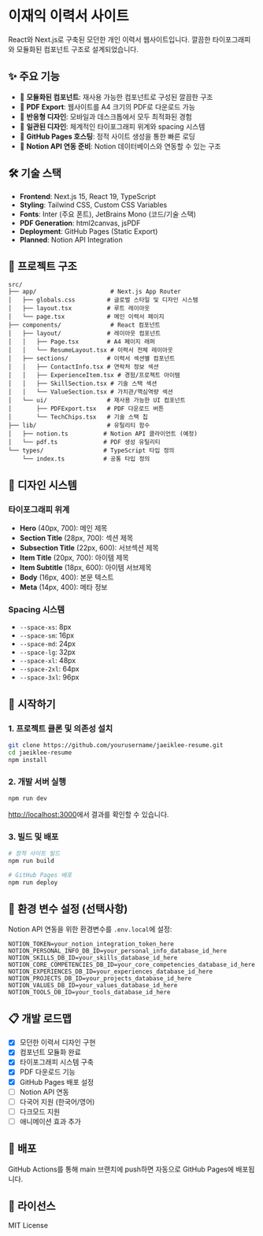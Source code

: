 # 이재익 이력서 사이트

React와 Next.js로 구축된 모던한 개인 이력서 웹사이트입니다. 깔끔한 타이포그래피와 모듈화된 컴포넌트 구조로 설계되었습니다.

## ✨ 주요 기능

- 📝 **모듈화된 컴포넌트**: 재사용 가능한 컴포넌트로 구성된 깔끔한 구조
- 📄 **PDF Export**: 웹사이트를 A4 크기의 PDF로 다운로드 가능
- 📱 **반응형 디자인**: 모바일과 데스크톱에서 모두 최적화된 경험
- 🎨 **일관된 디자인**: 체계적인 타이포그래피 위계와 spacing 시스템
- 🚀 **GitHub Pages 호스팅**: 정적 사이트 생성을 통한 빠른 로딩
- 🔄 **Notion API 연동 준비**: Notion 데이터베이스와 연동할 수 있는 구조

## 🛠 기술 스택

- **Frontend**: Next.js 15, React 19, TypeScript
- **Styling**: Tailwind CSS, Custom CSS Variables
- **Fonts**: Inter (주요 폰트), JetBrains Mono (코드/기술 스택)
- **PDF Generation**: html2canvas, jsPDF
- **Deployment**: GitHub Pages (Static Export)
- **Planned**: Notion API Integration

## 📁 프로젝트 구조

```
src/
├── app/                     # Next.js App Router
│   ├── globals.css         # 글로벌 스타일 및 디자인 시스템
│   ├── layout.tsx          # 루트 레이아웃
│   └── page.tsx            # 메인 이력서 페이지
├── components/              # React 컴포넌트
│   ├── layout/             # 레이아웃 컴포넌트
│   │   ├── Page.tsx        # A4 페이지 래퍼
│   │   └── ResumeLayout.tsx # 이력서 전체 레이아웃
│   ├── sections/           # 이력서 섹션별 컴포넌트
│   │   ├── ContactInfo.tsx # 연락처 정보 섹션
│   │   ├── ExperienceItem.tsx # 경험/프로젝트 아이템
│   │   ├── SkillSection.tsx # 기술 스택 섹션
│   │   └── ValueSection.tsx # 가치관/핵심역량 섹션
│   └── ui/                 # 재사용 가능한 UI 컴포넌트
│       ├── PDFExport.tsx   # PDF 다운로드 버튼
│       └── TechChips.tsx   # 기술 스택 칩
├── lib/                    # 유틸리티 함수
│   ├── notion.ts          # Notion API 클라이언트 (예정)
│   └── pdf.ts             # PDF 생성 유틸리티
└── types/                 # TypeScript 타입 정의
    └── index.ts           # 공통 타입 정의
```

## 🎨 디자인 시스템

### 타이포그래피 위계
- **Hero** (40px, 700): 메인 제목
- **Section Title** (28px, 700): 섹션 제목  
- **Subsection Title** (22px, 600): 서브섹션 제목
- **Item Title** (20px, 700): 아이템 제목
- **Item Subtitle** (18px, 600): 아이템 서브제목
- **Body** (16px, 400): 본문 텍스트
- **Meta** (14px, 400): 메타 정보

### Spacing 시스템
- `--space-xs`: 8px
- `--space-sm`: 16px  
- `--space-md`: 24px
- `--space-lg`: 32px
- `--space-xl`: 48px
- `--space-2xl`: 64px
- `--space-3xl`: 96px

## 🚀 시작하기

### 1. 프로젝트 클론 및 의존성 설치

```bash
git clone https://github.com/yourusername/jaeiklee-resume.git
cd jaeiklee-resume
npm install
```

### 2. 개발 서버 실행

```bash
npm run dev
```

[http://localhost:3000](http://localhost:3000)에서 결과를 확인할 수 있습니다.

### 3. 빌드 및 배포

```bash
# 정적 사이트 빌드
npm run build

# GitHub Pages 배포
npm run deploy
```

## 🔧 환경 변수 설정 (선택사항)

Notion API 연동을 위한 환경변수를 `.env.local`에 설정:

```env
NOTION_TOKEN=your_notion_integration_token_here
NOTION_PERSONAL_INFO_DB_ID=your_personal_info_database_id_here
NOTION_SKILLS_DB_ID=your_skills_database_id_here
NOTION_CORE_COMPETENCIES_DB_ID=your_core_competencies_database_id_here
NOTION_EXPERIENCES_DB_ID=your_experiences_database_id_here
NOTION_PROJECTS_DB_ID=your_projects_database_id_here
NOTION_VALUES_DB_ID=your_values_database_id_here
NOTION_TOOLS_DB_ID=your_tools_database_id_here
```

## 📋 개발 로드맵

- [x] 모던한 이력서 디자인 구현
- [x] 컴포넌트 모듈화 완료
- [x] 타이포그래피 시스템 구축
- [x] PDF 다운로드 기능
- [x] GitHub Pages 배포 설정
- [ ] Notion API 연동
- [ ] 다국어 지원 (한국어/영어)
- [ ] 다크모드 지원
- [ ] 애니메이션 효과 추가

## 🔗 배포

GitHub Actions를 통해 main 브랜치에 push하면 자동으로 GitHub Pages에 배포됩니다.

## 📄 라이선스

MIT License